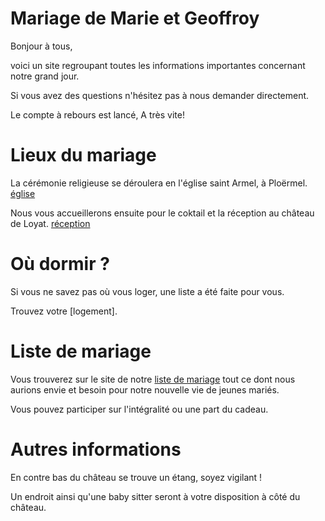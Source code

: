 # Mariage de Marie et Geoffroy

Bonjour à tous, 

voici un site regroupant toutes les informations importantes concernant notre grand jour.

 Si vous avez des questions n'hésitez pas à nous demander directement. 

Le compte à rebours est lancé, A très vite!

# Lieux du mariage
La cérémonie religieuse se déroulera en l'église saint Armel, à Ploërmel.
[église](https://www.google.fr/maps/place/%C3%89glise+Saint-Armel/@47.9319683,-2.4003434,17z/data=!3m1!4b1!4m5!3m4!1s0x480fc991fd9178e1:0xe8800240a7d7c281!8m2!3d47.9319647!4d-2.3983334?hl=fr)

Nous vous accueillerons ensuite pour le coktail et la réception au château de Loyat. 
[réception](https://www.google.fr/maps/place/Ch%C3%A2teau+de+Loyat/@47.996276,-2.4091298,17z/data=!4m5!3m4!1s0x480fca4072cc7067:0x7eae8f2b799ae11!8m2!3d47.9962724!4d-2.4069411?hl=fr)

# Où dormir ?
Si vous ne savez pas où vous loger, une liste a été faite pour vous.

Trouvez votre [logement].

# Liste de mariage
Vous trouverez sur le site de notre  [liste de mariage](https://www.kadolog.com/fr/list/liste-de-mariage-marie-et-geoffroy)  tout ce dont nous aurions envie et besoin pour notre nouvelle vie de jeunes mariés.

Vous pouvez participer sur l'intégralité ou une part du cadeau.

# Autres informations
En contre bas du château se trouve un étang, soyez vigilant !

Un endroit ainsi qu'une baby sitter seront à votre disposition à côté du château.
